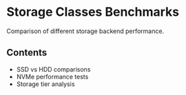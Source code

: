 # Storage Classes Benchmarks

Comparison of different storage backend performance.

## Contents
- SSD vs HDD comparisons
- NVMe performance tests
- Storage tier analysis
